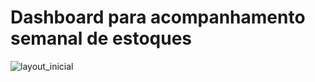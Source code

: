 # Dashboard para acompanhamento semanal de estoques

![layout_inicial](https://github.com/user-attachments/assets/0b442d20-d862-45c7-9aa7-0d67e84f772a)
